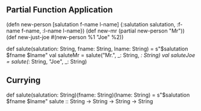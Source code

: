 ## Partial Function Application
(defn new-person [salutation f-name l-name]  {:salutation salutation, :f-name f-name, :l-name l-name})
(def new-mr (partial new-person "Mr"))
(def new-just-joe  #(new-person %1 "Joe" %2))

def salute(salutation: String, fname: String, lname: String) = s"$salutation $fname $lname"
val saluteMr = salute("Mr.", _: String, _: String)
val saluteJoe = salute(_: String, "Joe", _: String)

## Currying
def salute(salutation: String)(fname: String)(lname: String) = s"$salutation $fname $lname"
salute :: String -> String -> String -> String